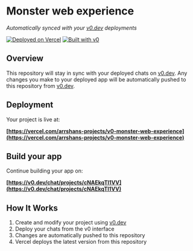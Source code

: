 # Monster web experience

*Automatically synced with your [v0.dev](https://v0.dev) deployments*

[![Deployed on Vercel](https://img.shields.io/badge/Deployed%20on-Vercel-black?style=for-the-badge&logo=vercel)](https://vercel.com/arrshans-projects/v0-monster-web-experience)
[![Built with v0](https://img.shields.io/badge/Built%20with-v0.dev-black?style=for-the-badge)](https://v0.dev/chat/projects/cNAEkqTl1VV)

## Overview

This repository will stay in sync with your deployed chats on [v0.dev](https://v0.dev).
Any changes you make to your deployed app will be automatically pushed to this repository from [v0.dev](https://v0.dev).

## Deployment

Your project is live at:

**[https://vercel.com/arrshans-projects/v0-monster-web-experience](https://vercel.com/arrshans-projects/v0-monster-web-experience)**

## Build your app

Continue building your app on:

**[https://v0.dev/chat/projects/cNAEkqTl1VV](https://v0.dev/chat/projects/cNAEkqTl1VV)**

## How It Works

1. Create and modify your project using [v0.dev](https://v0.dev)
2. Deploy your chats from the v0 interface
3. Changes are automatically pushed to this repository
4. Vercel deploys the latest version from this repository